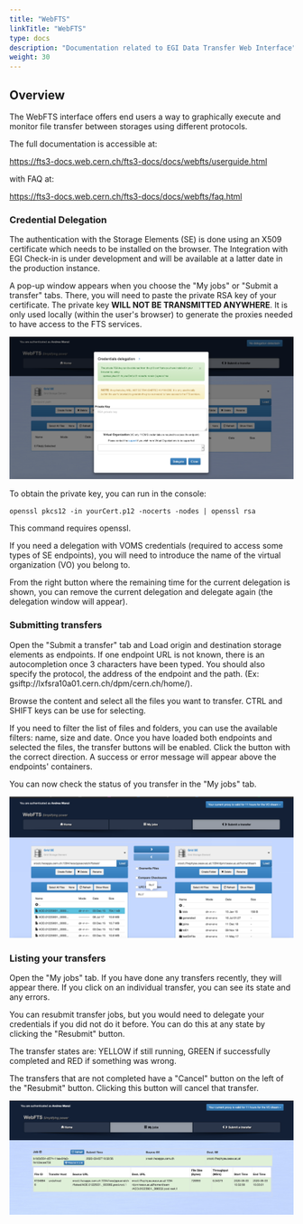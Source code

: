 ```yaml
---
title: "WebFTS"
linkTitle: "WebFTS"
type: docs
description: "Documentation related to EGI Data Transfer Web Interface"
weight: 30
---
```


## Overview 

The WebFTS interface offers end users a way to graphically execute and monitor file transfer between storages using different protocols.

The full documentation is accessible at:

https://fts3-docs.web.cern.ch/fts3-docs/docs/webfts/userguide.html

with FAQ at:

https://fts3-docs.web.cern.ch/fts3-docs/docs/webfts/faq.html


### Credential Delegation

The authentication with the  Storage Elements (SE) is done using an X509 certificate which needs to be installed on the browser. The Integration with EGI Check-in is under development and will be available at a latter date in the production instance.

A pop-up window appears when you choose the "My jobs" or "Submit a transfer" tabs. There, you will need to paste the private RSA key of your certificate. The private key **WILL NOT BE TRANSMITTED ANYWHERE**. It is only used locally (within the user's browser) to generate the proxies needed to have access to the FTS services.

![image](webfts_delegate.png)

To obtain the private key, you can run in the console:

``` {.console}
openssl pkcs12 -in yourCert.p12 -nocerts -nodes | openssl rsa
```

This command requires openssl.

If you need a delegation with VOMS credentials (required to access some types of SE endpoints), you will need to introduce the name of the virtual organization (VO) you belong to. 

From the right button where the remaining time for the current delegation is shown, you can remove the current delegation and delegate again (the delegation window will appear).

### Submitting transfers

Open the "Submit a transfer" tab and Load origin and destination storage elements as endpoints.
If one endpoint URL is not known, there is an autocompletion once 3 characters have been typed. You should also specify the protocol, the address of the endpoint and the path. (Ex: gsiftp://lxfsra10a01.cern.ch/dpm/cern.ch/home/). 

Browse the content and select all the files you want to transfer. CTRL and SHIFT keys can be use for selecting.

If you need to filter the list of files and folders, you can use the available filters: name, size and date.  Once you have loaded both endpoints and selected the files, the transfer buttons will be enabled.
Click the button with the correct direction. A success or error message will appear above the endpoints' containers. 

You can now check the status of you transfer in the "My jobs" tab.

![image](webfts_submit.png)

### Listing your transfers

Open the "My jobs" tab. If you have done any transfers recently, they will appear there. If you click on an individual transfer, you can see its state and any errors.

You can resubmit transfer jobs, but you would need to delegate your credentials if you did not do it before. You can do this at any state by clicking the "Resubmit" button.

The transfer states are: YELLOW if still running, GREEN if successfully completed and RED if something was wrong.

The transfers that are not completed have a "Cancel" button on the left of the "Resubmit" button. Clicking this button will cancel that transfer.

![image](webfts_monitor.png)

